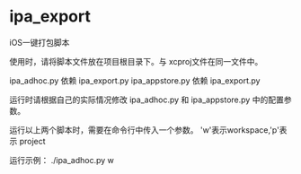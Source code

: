 # ipa_export
iOS一键打包脚本

使用时，请将脚本文件放在项目根目录下。与 xcproj文件在同一文件中。

ipa_adhoc.py 依赖 ipa_export.py
ipa_appstore.py 依赖 ipa_export.py

运行时请根据自己的实际情况修改  ipa_adhoc.py 和 ipa_appstore.py 中的配置参数。

运行以上两个脚本时，需要在命令行中传入一个参数。  'w'表示workspace,'p'表示 project

运行示例：
  ./ipa_adhoc.py w
